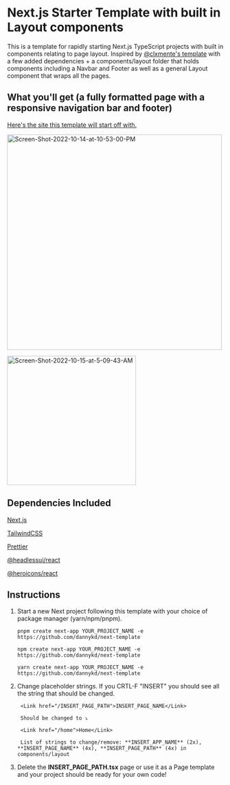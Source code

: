 # Next.js Starter Template with built in Layout components

This is a template for rapidly starting Next.js TypeScript projects with built in components relating to page layout. Inspired by [@clxmente's template](https://github.com/clxmente/next) with a few added dependencies + a components/layout folder that holds components including a Navbar and Footer as well as a general Layout component that wraps all the pages.

## What you'll get (a fully formatted page with a responsive navigation bar and footer)

[Here's the site this template will start off with.](https://next-template-dannykd.vercel.app/)

<a href="https://ibb.co/RDbqcvQ"><img width=500 src="https://i.ibb.co/vjqSkwL/Screen-Shot-2022-10-14-at-10-53-00-PM.png" alt="Screen-Shot-2022-10-14-at-10-53-00-PM" border="0"></a>

<a href="https://ibb.co/CspHWZP"><img width=300 src="https://i.ibb.co/BKHCwxn/Screen-Shot-2022-10-15-at-5-09-43-AM.png" alt="Screen-Shot-2022-10-15-at-5-09-43-AM" border="0"></a>



## Dependencies Included

[Next.js](https://nextjs.org/)

[TailwindCSS](https://tailwindcss.com/)

[Prettier](https://prettier.io/)

[@headlessui/react](https://headlessui.com/)

[@heroicons/react](https://heroicons.com/)

## Instructions

1. Start a new Next project following this template with your choice of package manager (yarn/npm/pnpm).

       pnpm create next-app YOUR_PROJECT_NAME -e https://github.com/dannykd/next-template

       npm create next-app YOUR_PROJECT_NAME -e https://github.com/dannykd/next-template

       yarn create next-app YOUR_PROJECT_NAME -e https://github.com/dannykd/next-template


2. Change placeholder strings. If you CRTL-F "INSERT" you should see all the string that should be changed.


        <Link href="/INSERT_PAGE_PATH">INSERT_PAGE_NAME</Link> 
        
        Should be changed to ⤵️
        
        <Link href="/home">Home</Link>
        
        List of strings to change/remove: **INSERT_APP_NAME** (2x), **INSERT_PAGE_NAME** (4x), **INSERT_PAGE_PATH** (4x) in components/layout

3. Delete the **INSERT_PAGE_PATH.tsx** page or use it as a Page template and your project should be ready for your own code!
